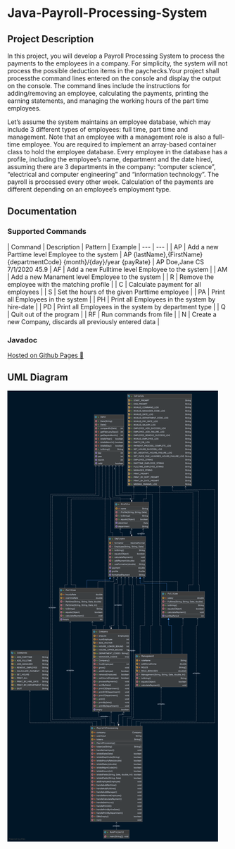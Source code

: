 # Java-Payroll-Processing-System

## Project Description

In this project, you will develop a Payroll Processing System to process the payments to the employees in a company.
For simplicity, the system will not process the possible deduction items in the paychecks.Your project shall processthe command lines entered on the console and display the output on the console. The command lines include the instructions for adding/removing an employee, calculating the payments, printing the earning statements, and managing the working hours of the part time employees.

Let’s assume the system maintains an employee database, which may include 3 different types of employees: full time,
part time and management. Note that an employee with a management role is also a full-time employee. You are required
to implement an array-based container class to hold the employee database. Every employee in the database has a profile,
including the employee’s name, department and the date hired, assuming there are 3 departments in the company:
“computer science”, “electrical and computer engineering” and “information technology”. The payroll is processed every
other week. Calculation of the payments are different depending on an employee’s employment type.

## Documentation

### Supported Commands

| Command | Description | Pattern | Example
| --- | --- |
| AP | Add a new Parttime level Employee to the system | AP {lastName},{FirstName} {departmentCode} {month}/{day}/year {payRate} | AP Doe,Jane CS 7/1/2020 45.9
| AF | Add a new Fulltime level Employee to the system | 
| AM | Add a new Manament level Employee to the system |
| R | Remove the employee with the matching profile |
| C | Calculate payment for all employees |
| S | Set the hours of the given Parttime employee |
| PA | Print all Employees in the system |
| PH | Print all Employees in the system by hire-date |
| PD | Print all Employees in the system by department type |
| Q | Quit out of the program |
| RF | Run commands from file |
| N | Create a new Company, discards all previously entered data |

### Javadoc

<a href="https://demoraeshugo.github.io/Java-Payroll-Processing-System/payroll_processing_system/package-summary.html"> Hosted on Github Pages 🚀  </a>

## UML Diagram

![Web_Frame@2x](https://raw.githubusercontent.com/demoraeshugo/Java-Payroll-Processing-System/main/payroll_processing_system.png?token=AKZ6UIYTCYH33IV32J7KNXTAH27VY)
